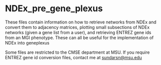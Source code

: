 # NDEx_pre_gene_plexus

These files contain information on how to retrieve networks from NDEx and convert them to adjacency matrices, plotting small subsections of NDEx networks (given a gene list from a user), and retrieving ENTREZ gene ids from an MGI phenotype. These can all be useful for the implementation of NDEx into geneplexus

Some files are restricted to the CMSE department at MSU. If you require ENTREZ gene id conversion files, contact me at sundarsn@msu.edu
